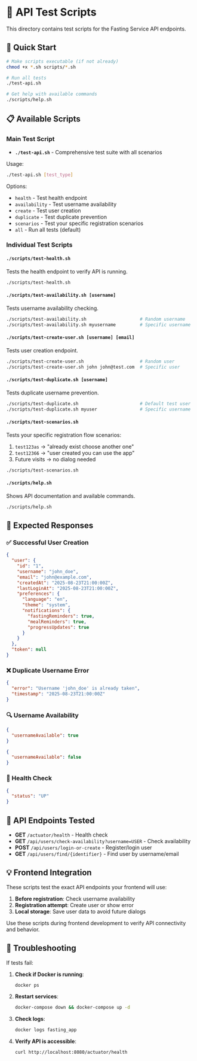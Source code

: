 # 🧪 API Test Scripts

This directory contains test scripts for the Fasting Service API endpoints.

## 🚀 Quick Start

```bash
# Make scripts executable (if not already)
chmod +x *.sh scripts/*.sh

# Run all tests
./test-api.sh

# Get help with available commands
./scripts/help.sh
```

## 📋 Available Scripts

### Main Test Script
- **`./test-api.sh`** - Comprehensive test suite with all scenarios

Usage:
```bash
./test-api.sh [test_type]
```

Options:
- `health` - Test health endpoint
- `availability` - Test username availability
- `create` - Test user creation
- `duplicate` - Test duplicate prevention
- `scenarios` - Test your specific registration scenarios
- `all` - Run all tests (default)

### Individual Test Scripts

#### **`./scripts/test-health.sh`**
Tests the health endpoint to verify API is running.

```bash
./scripts/test-health.sh
```

#### **`./scripts/test-availability.sh [username]`**
Tests username availability checking.

```bash
./scripts/test-availability.sh                    # Random username
./scripts/test-availability.sh myusername         # Specific username
```

#### **`./scripts/test-create-user.sh [username] [email]`**
Tests user creation endpoint.

```bash
./scripts/test-create-user.sh                     # Random user
./scripts/test-create-user.sh john john@test.com  # Specific user
```

#### **`./scripts/test-duplicate.sh [username]`**
Tests duplicate username prevention.

```bash
./scripts/test-duplicate.sh                       # Default test user
./scripts/test-duplicate.sh myuser                # Specific username
```

#### **`./scripts/test-scenarios.sh`**
Tests your specific registration flow scenarios:
1. `test123as` → "already exist choose another one"
2. `test12366` → "user created you can use the app"  
3. Future visits → no dialog needed

```bash
./scripts/test-scenarios.sh
```

#### **`./scripts/help.sh`**
Shows API documentation and available commands.

```bash
./scripts/help.sh
```

## 🎯 Expected Responses

### ✅ Successful User Creation
```json
{
  "user": {
    "id": "1",
    "username": "john_doe",
    "email": "john@example.com",
    "createdAt": "2025-08-23T21:00:00Z",
    "lastLoginAt": "2025-08-23T21:00:00Z",
    "preferences": {
      "language": "en",
      "theme": "system",
      "notifications": {
        "fastingReminders": true,
        "mealReminders": true,
        "progressUpdates": true
      }
    }
  },
  "token": null
}
```

### ❌ Duplicate Username Error
```json
{
  "error": "Username 'john_doe' is already taken",
  "timestamp": "2025-08-23T21:00:00Z"
}
```

### 🔍 Username Availability
```json
{
  "usernameAvailable": true
}
```

```json
{
  "usernameAvailable": false
}
```

### 🏥 Health Check
```json
{
  "status": "UP"
}
```

## 🔧 API Endpoints Tested

- **GET** `/actuator/health` - Health check
- **GET** `/api/users/check-availability?username=USER` - Check availability
- **POST** `/api/users/login-or-create` - Register/login user
- **GET** `/api/users/find/{identifier}` - Find user by username/email

## 💡 Frontend Integration

These scripts test the exact API endpoints your frontend will use:

1. **Before registration**: Check username availability
2. **Registration attempt**: Create user or show error
3. **Local storage**: Save user data to avoid future dialogs

Use these scripts during frontend development to verify API connectivity and behavior.

## 🐛 Troubleshooting

If tests fail:

1. **Check if Docker is running**:
   ```bash
   docker ps
   ```

2. **Restart services**:
   ```bash
   docker-compose down && docker-compose up -d
   ```

3. **Check logs**:
   ```bash
   docker logs fasting_app
   ```

4. **Verify API is accessible**:
   ```bash
   curl http://localhost:8080/actuator/health
   ```

